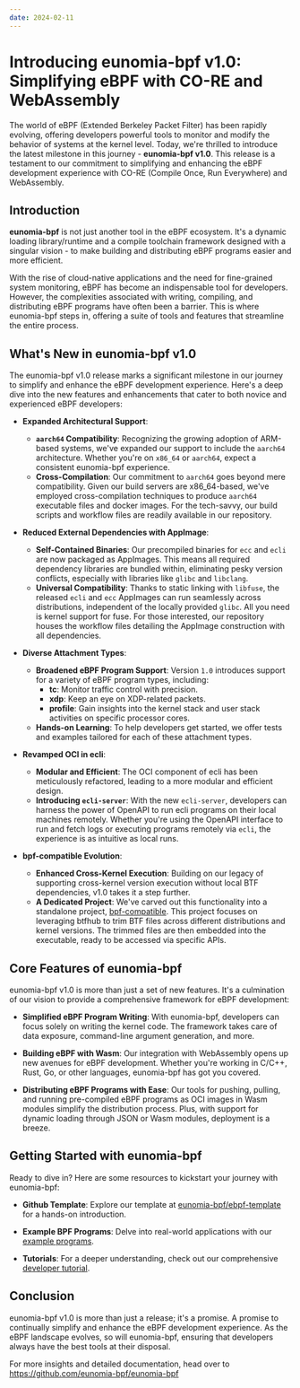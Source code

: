```yaml
---
date: 2024-02-11
---
```


# Introducing eunomia-bpf v1.0: Simplifying eBPF with CO-RE and WebAssembly

The world of eBPF (Extended Berkeley Packet Filter) has been rapidly evolving, offering developers powerful tools to monitor and modify the behavior of systems at the kernel level. Today, we're thrilled to introduce the latest milestone in this journey - **eunomia-bpf v1.0**. This release is a testament to our commitment to simplifying and enhancing the eBPF development experience with CO-RE (Compile Once, Run Everywhere) and WebAssembly.
<!-- more -->

## Introduction

**eunomia-bpf** is not just another tool in the eBPF ecosystem. It's a dynamic loading library/runtime and a compile toolchain framework designed with a singular vision - to make building and distributing eBPF programs easier and more efficient.

With the rise of cloud-native applications and the need for fine-grained system monitoring, eBPF has become an indispensable tool for developers. However, the complexities associated with writing, compiling, and distributing eBPF programs have often been a barrier. This is where eunomia-bpf steps in, offering a suite of tools and features that streamline the entire process.

## What's New in eunomia-bpf v1.0

The eunomia-bpf v1.0 release marks a significant milestone in our journey to simplify and enhance the eBPF development experience. Here's a deep dive into the new features and enhancements that cater to both novice and experienced eBPF developers:

- **Expanded Architectural Support**:
  - **`aarch64` Compatibility**: Recognizing the growing adoption of ARM-based systems, we've expanded our support to include the `aarch64` architecture. Whether you're on `x86_64` or `aarch64`, expect a consistent eunomia-bpf experience.
  - **Cross-Compilation**: Our commitment to `aarch64` goes beyond mere compatibility. Given our build servers are x86_64-based, we've employed cross-compilation techniques to produce `aarch64` executable files and docker images. For the tech-savvy, our build scripts and workflow files are readily available in our repository.

- **Reduced External Dependencies with AppImage**:
  - **Self-Contained Binaries**: Our precompiled binaries for `ecc` and `ecli` are now packaged as AppImages. This means all required dependency libraries are bundled within, eliminating pesky version conflicts, especially with libraries like `glibc` and `libclang`.
  - **Universal Compatibility**: Thanks to static linking with `libfuse`, the released `ecli` and `ecc` AppImages can run seamlessly across distributions, independent of the locally provided `glibc`. All you need is kernel support for fuse. For those interested, our repository houses the workflow files detailing the AppImage construction with all dependencies.

- **Diverse Attachment Types**:
  - **Broadened eBPF Program Support**: Version `1.0` introduces support for a variety of eBPF program types, including:
    - **tc**: Monitor traffic control with precision.
    - **xdp**: Keep an eye on XDP-related packets.
    - **profile**: Gain insights into the kernel stack and user stack activities on specific processor cores.
  - **Hands-on Learning**: To help developers get started, we offer tests and examples tailored for each of these attachment types.

- **Revamped OCI in ecli**:
  - **Modular and Efficient**: The OCI component of ecli has been meticulously refactored, leading to a more modular and efficient design.
  - **Introducing `ecli-server`**: With the new `ecli-server`, developers can harness the power of OpenAPI to run ecli programs on their local machines remotely. Whether you're using the OpenAPI interface to run and fetch logs or executing programs remotely via `ecli`, the experience is as intuitive as local runs.

- **bpf-compatible Evolution**:
  - **Enhanced Cross-Kernel Execution**: Building on our legacy of supporting cross-kernel version execution without local BTF dependencies, v1.0 takes it a step further.
  - **A Dedicated Project**: We've carved out this functionality into a standalone project, [bpf-compatible](https://github.com/eunomia-bpf/bpf-compatible). This project focuses on leveraging btfhub to trim BTF files across different distributions and kernel versions. The trimmed files are then embedded into the executable, ready to be accessed via specific APIs.

## Core Features of eunomia-bpf

eunomia-bpf v1.0 is more than just a set of new features. It's a culmination of our vision to provide a comprehensive framework for eBPF development:

- **Simplified eBPF Program Writing**: With eunomia-bpf, developers can focus solely on writing the kernel code. The framework takes care of data exposure, command-line argument generation, and more.

- **Building eBPF with Wasm**: Our integration with WebAssembly opens up new avenues for eBPF development. Whether you're working in C/C++, Rust, Go, or other languages, eunomia-bpf has got you covered.

- **Distributing eBPF Programs with Ease**: Our tools for pushing, pulling, and running pre-compiled eBPF programs as OCI images in Wasm modules simplify the distribution process. Plus, with support for dynamic loading through JSON or Wasm modules, deployment is a breeze.

## Getting Started with eunomia-bpf

Ready to dive in? Here are some resources to kickstart your journey with eunomia-bpf:

- **Github Template**: Explore our template at [eunomia-bpf/ebpf-template](https://github.com/eunomia-bpf/ebpm-template) for a hands-on introduction.

- **Example BPF Programs**: Delve into real-world applications with our [example programs](https://github.com/eunomia-bpf/eunomia-bpf/blob/master/examples/bpftools).

- **Tutorials**: For a deeper understanding, check out our comprehensive [developer tutorial](https://github.com/eunomia-bpf/bpf-developer-tutorial).

## Conclusion

eunomia-bpf v1.0 is more than just a release; it's a promise. A promise to continually simplify and enhance the eBPF development experience. As the eBPF landscape evolves, so will eunomia-bpf, ensuring that developers always have the best tools at their disposal.

For more insights and detailed documentation, head over to <https://github.com/eunomia-bpf/eunomia-bpf>
